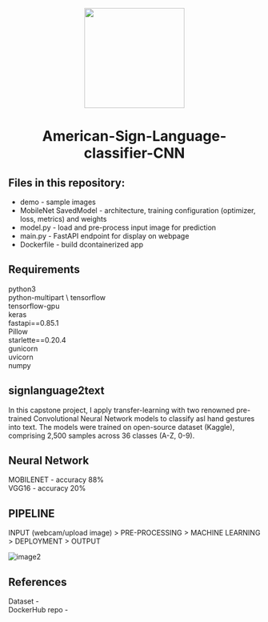 <p align = "center" draggable=”false” ><img src="https://user-images.githubusercontent.com/37101144/161836199-fdb0219d-0361-4988-bf26-48b0fad160a3.png" 
     width="200px"
     height="auto"/>
</p>

# <h1 align="center" id="heading">American-Sign-Language-classifier-CNN</h1>


## Files in this repository:

- demo - sample images
- MobileNet SavedModel - architecture, training configuration (optimizer, loss, metrics) and weights 
- model.py - load and pre-process input image for prediction 
- main.py -  FastAPI endpoint for display on webpage
- Dockerfile -  build dcontainerized app


## Requirements
python3 \
python-multipart \ 
tensorflow \
tensorflow-gpu \
keras \
fastapi==0.85.1 \
Pillow \
starlette==0.20.4 \
gunicorn \
uvicorn \
numpy


## signlanguage2text 
In this capstone project, I apply transfer-learning with two renowned pre-trained Convolutional Neural Network models
to classify asl hand gestures into text. The models were trained on open-source dataset (Kaggle), comprising 
2,500 samples across 36 classes (A-Z, 0-9). 


##  Neural Network
MOBILENET - accuracy 88% \
VGG16 - accuracy 20%


## PIPELINE 
INPUT (webcam/upload image) > PRE-PROCESSING > MACHINE LEARNING > DEPLOYMENT > OUTPUT 

![image2](https://user-images.githubusercontent.com/71867292/196924954-151160f1-4e4e-4fb6-b511-9d95eccaab54.png)


## References 
Dataset - \
DockerHub repo - 
